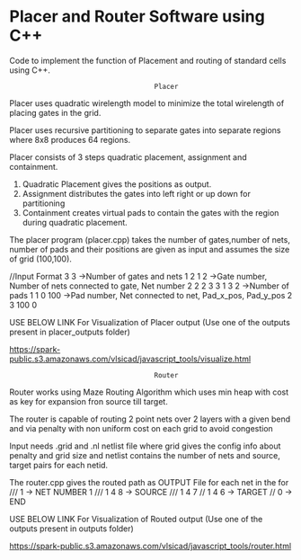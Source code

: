 # Placer and Router Software using C++


Code to implement the function of Placement and routing of standard cells using C++.


                                        Placer

Placer uses quadratic wirelength model to minimize the total wirelength of placing gates in the grid.

Placer uses recursive partitioning to separate gates into separate regions where 8x8 produces 64 regions.

Placer consists of 3 steps quadratic placement, assignment and containment.

1. Quadratic Placement gives the positions as output.
2. Assignment distributes the gates into left right or up down  for partitioning 
3. Containment creates virtual pads to contain the gates with the region during quadratic placement.

The placer program (placer.cpp) takes the number of gates,number of nets, number of pads and their positions are given as input and assumes the size of grid (100,100).



//Input Format
3 3                  ->Number of gates and nets
1 2 1 2              ->Gate number, Number of nets connected to gate, Net number
2 2 2 3
3 1 3
2                   ->Number of pads
1 1 0 100           ->Pad number, Net connected to net, Pad_x_pos, Pad_y_pos
2 3 100 0


USE BELOW LINK For Visualization of Placer output (Use one of the outputs present in placer_outputs folder)

https://spark-public.s3.amazonaws.com/vlsicad/javascript_tools/visualize.html


                                        Router
                       
 Router works using Maze Routing Algorithm which uses min heap with cost as key for expansion fron source till target.

The router is capable of routing 2 point nets over 2 layers with a given bend and via penalty with non uniform cost on each grid to avoid congestion

Input needs .grid and .nl netlist file where grid gives the config info about penalty and grid size and netlist contains the number of nets and source, target pairs for each netid. 

The router.cpp gives the routed path as OUTPUT File for each net in the for
/// 1        -> NET NUMBER 1
/// 1 4 8    -> SOURCE
/// 1 4 7
//  1 4 6    -> TARGET
// 0         -> END



USE BELOW LINK For Visualization of Routed output (Use one of the outputs present in outputs folder)

https://spark-public.s3.amazonaws.com/vlsicad/javascript_tools/router.html

